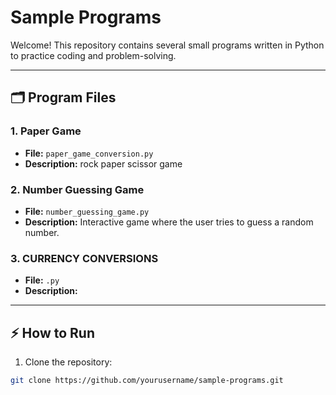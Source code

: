 # Sample Programs

Welcome! This repository contains several small programs written in Python to practice coding and problem-solving.

---

## 🗂️ Program Files

### 1.  Paper Game 
- **File:** `paper_game_conversion.py`
- **Description:**  rock paper scissor game
### 2. Number Guessing Game
- **File:** `number_guessing_game.py`
- **Description:** Interactive game where the user tries to guess a random number.

### 3. CURRENCY CONVERSIONS
- **File:** `.py`
- **Description:** 



---

## ⚡ How to Run
1. Clone the repository:
```bash
git clone https://github.com/yourusername/sample-programs.git

